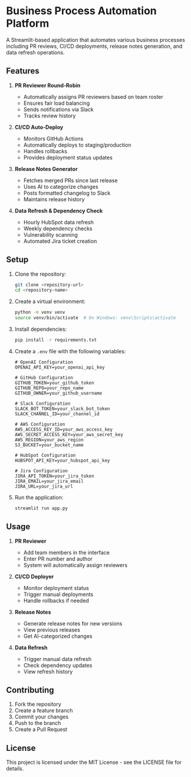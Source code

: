 # Business Process Automation Platform

A Streamlit-based application that automates various business processes including PR reviews, CI/CD deployments, release notes generation, and data refresh operations.

## Features

1. **PR Reviewer Round-Robin**
   - Automatically assigns PR reviewers based on team roster
   - Ensures fair load balancing
   - Sends notifications via Slack
   - Tracks review history

2. **CI/CD Auto-Deploy**
   - Monitors GitHub Actions
   - Automatically deploys to staging/production
   - Handles rollbacks
   - Provides deployment status updates

3. **Release Notes Generator**
   - Fetches merged PRs since last release
   - Uses AI to categorize changes
   - Posts formatted changelog to Slack
   - Maintains release history

4. **Data Refresh & Dependency Check**
   - Hourly HubSpot data refresh
   - Weekly dependency checks
   - Vulnerability scanning
   - Automated Jira ticket creation

## Setup

1. Clone the repository:
   ```bash
   git clone <repository-url>
   cd <repository-name>
   ```

2. Create a virtual environment:
   ```bash
   python -m venv venv
   source venv/bin/activate  # On Windows: venv\Scripts\activate
   ```

3. Install dependencies:
   ```bash
   pip install -r requirements.txt
   ```

4. Create a `.env` file with the following variables:
   ```
   # OpenAI Configuration
   OPENAI_API_KEY=your_openai_api_key

   # GitHub Configuration
   GITHUB_TOKEN=your_github_token
   GITHUB_REPO=your_repo_name
   GITHUB_OWNER=your_github_username

   # Slack Configuration
   SLACK_BOT_TOKEN=your_slack_bot_token
   SLACK_CHANNEL_ID=your_channel_id

   # AWS Configuration
   AWS_ACCESS_KEY_ID=your_aws_access_key
   AWS_SECRET_ACCESS_KEY=your_aws_secret_key
   AWS_REGION=your_aws_region
   S3_BUCKET=your_bucket_name

   # HubSpot Configuration
   HUBSPOT_API_KEY=your_hubspot_api_key

   # Jira Configuration
   JIRA_API_TOKEN=your_jira_token
   JIRA_EMAIL=your_jira_email
   JIRA_URL=your_jira_url
   ```

5. Run the application:
   ```bash
   streamlit run app.py
   ```

## Usage

1. **PR Reviewer**
   - Add team members in the interface
   - Enter PR number and author
   - System will automatically assign reviewers

2. **CI/CD Deployer**
   - Monitor deployment status
   - Trigger manual deployments
   - Handle rollbacks if needed

3. **Release Notes**
   - Generate release notes for new versions
   - View previous releases
   - Get AI-categorized changes

4. **Data Refresh**
   - Trigger manual data refresh
   - Check dependency updates
   - View refresh history

## Contributing

1. Fork the repository
2. Create a feature branch
3. Commit your changes
4. Push to the branch
5. Create a Pull Request

## License

This project is licensed under the MIT License - see the LICENSE file for details. 